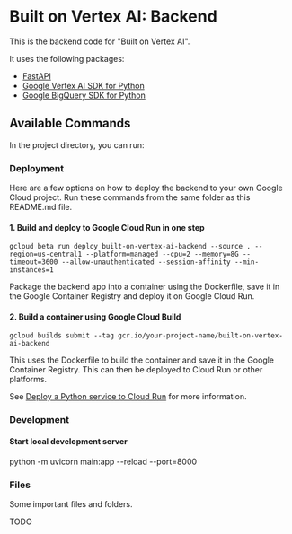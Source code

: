 # Built on Vertex AI: Backend

This is the backend code for "Built on Vertex AI".

It uses the following packages:

- [FastAPI](https://fastapi.tiangolo.com/)
- [Google Vertex AI SDK for Python](https://cloud.google.com/vertex-ai/docs/start/use-vertex-ai-python-sdk#install-vertex-ai-python-sdk)
- [Google BigQuery SDK for Python](https://github.com/googleapis/python-bigquery)

## Available Commands

In the project directory, you can run:

### Deployment

Here are a few options on how to deploy the backend to your own Google Cloud project.
Run these commands from the same folder as this README.md file.

#### 1. Build and deploy to Google Cloud Run in one step

```
gcloud beta run deploy built-on-vertex-ai-backend --source . --region=us-central1 --platform=managed --cpu=2 --memory=8G --timeout=3600 --allow-unauthenticated --session-affinity --min-instances=1
```

Package the backend app into a container using the Dockerfile, save it in the Google Container Registry and deploy it on Google Cloud Run.

#### 2. Build a container using Google Cloud Build

```
gcloud builds submit --tag gcr.io/your-project-name/built-on-vertex-ai-backend
```

This uses the Dockerfile to build the container and save it in the Google Container Registry.
This can then be deployed to Cloud Run or other platforms.

See [Deploy a Python service to Cloud Run](https://cloud.google.com/run/docs/quickstarts/build-and-deploy/deploy-python-service) for more information.

### Development

#### Start local development server

python -m uvicorn main:app --reload --port=8000

### Files

Some important files and folders.

TODO
